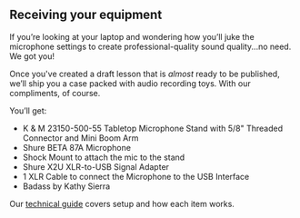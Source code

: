 ## Receiving your equipment
If you’re looking at your laptop and wondering how you’ll juke the microphone settings to create professional-quality sound quality...no need. We got you!

Once you've created a draft lesson that is *almost* ready to be published, we’ll ship you a case packed with audio recording toys. With our compliments, of course.

You’ll get:

- K & M 23150-500-55 Tabletop Microphone Stand with 5/8" Threaded Connector and Mini Boom Arm
- Shure BETA 87A Microphone
- Shock Mount to attach the mic to the stand
- Shure X2U XLR-to-USB Signal Adapter
- 1 XLR Cable to connect the Microphone to the USB Interface
- Badass by Kathy Sierra

Our [technical guide](#set-up-your-audio) covers setup and how each item works.

